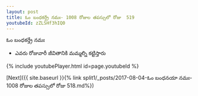 ```yaml
---
layout: post
title: ఓం బంధకర్త్రే నమః- 1008 రోజుల తపస్సులో రోజు  519
youtubeId: zZLSHf3hIQ0
---
```

 
 
 ఓం బంధకర్త్రే నమః  
 
 -  ఎవరు రోజువారీ జీవితానికి మమ్మల్ని కట్టిస్తారు 
 
  
 
  
 
 
 
 
 
 


{% include youtubePlayer.html id=page.youtubeId %}
 
[Next]({{ site.baseurl }}{% link  split1/_posts/2017-08-04-ఓం బంధనయా నమః- 1008 రోజుల తపస్సులో రోజు  518.md%})
 
